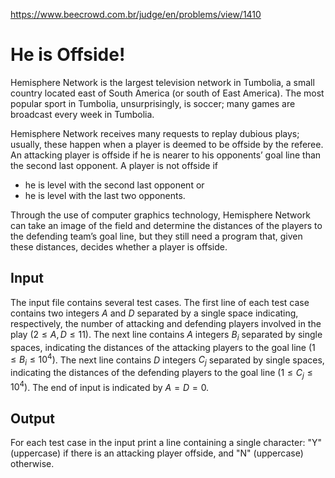 https://www.beecrowd.com.br/judge/en/problems/view/1410

# He is Offside!

Hemisphere Network is the largest television network in Tumbolia, a small
country located east of South America (or south of East America). The most
popular sport in Tumbolia, unsurprisingly, is soccer; many games are broadcast
every week in Tumbolia.

Hemisphere Network receives many requests to replay dubious plays; usually,
these happen when a player is deemed to be offside by the referee. An
attacking player is offside if he is nearer to his opponents’ goal line than
the second last opponent. A player is not offside if

- he is level with the second last opponent or
- he is level with the last two opponents.

Through the use of computer graphics technology, Hemisphere Network can take
an image of the field and determine the distances of the players to the
defending team’s goal line, but they still need a program that, given these
distances, decides whether a player is offside.

## Input

The input file contains several test cases. The first line of each test case
contains two integers $A$ and $D$ separated by a single space indicating,
respectively, the number of attacking and defending players involved in the
play $(2 \leq A, D \leq 11)$. The next line contains $A$ integers $B_i$
separated by single spaces, indicating the distances of the attacking players
to the goal line $(1 \leq B_i \leq 10^4)$. The next line contains $D$ integers
$C_j$ separated by single spaces, indicating the distances of the defending
players to the goal line $(1 \leq C_j \leq 10^4)$. The end of input is
indicated by $A = D = 0$.

## Output

For each test case in the input print a line containing a single character:
"Y" (uppercase) if there is an attacking player offside, and "N" (uppercase)
otherwise.
